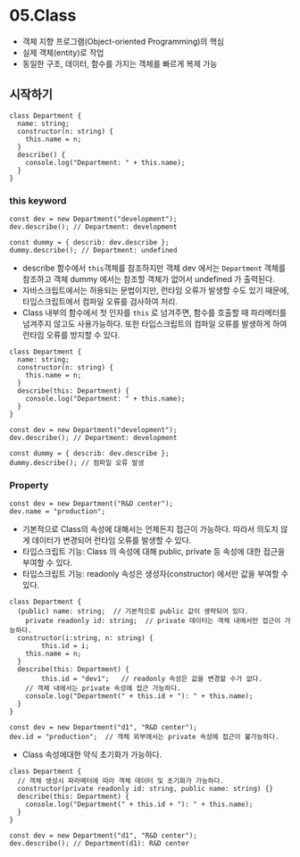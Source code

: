 # 05.Class

- 객체 지향 프로그램(Object-oriented Programming)의 핵심
- 실제 객체(entity)로 작업
- 동일한 구조, 데이터, 함수를 가지는 객체를 빠르게 복제 가능

## 시작하기

```tsx
class Department {
  name: string;
  constructor(n: string) {
    this.name = n;
  }
  describe() {
    console.log("Department: " + this.name);
  }
}
```

### this keyword

```tsx
const dev = new Department("development");
dev.describe(); // Department: development

const dummy = { describ: dev.describe };
dummy.describe(); // Department: undefined
```

- describe 함수에서 `this`객체를 참조하지만 객체 dev 에서는 `Department` 객체를 참조하고 객체 dummy 에서는 참조할 객체가 없어서 undefined 가 출력된다.
- 자바스크립트에서는 허용되는 문법이지만, 런타임 오류가 발생할 수도 있기 때문에, 타입스크립트에서 컴파일 오류를 검사하여 처리.
- Class 내부의 함수에서 첫 인자를 `this` 로 넘겨주면, 함수를 호출할 때 파라메터를 넘겨주지 않고도 사용가능하다. 또한 타입스크립트의 컴파일 오류를 발생하게 하여 런타임 오류를 방지할 수 있다.

```tsx
class Department {
  name: string;
  constructor(n: string) {
    this.name = n;
  }
  describe(this: Department) {
    console.log("Department: " + this.name);
  }
}

const dev = new Department("development");
dev.describe(); // Department: development

const dummy = { describ: dev.describe };
dummy.describe(); // 컴파일 오류 발생
```

### Property

```tsx
const dev = new Department("R&D center");
dev.name = "production";
```

- 기본적으로 Class의 속성에 대해서는 언제든지 접근이 가능하다. 따라서 의도치 않게 데이터가 변경되어 런타임 오류를 발생할 수 있다.
- 타입스크립트 기능: Class 의 속성에 대해 public, private 등 속성에 대한 접근을 부여할 수 있다.
- 타입스크립트 기능: readonly 속성은 생성자(constructor) 에서만 값을 부여할 수 있다.

```tsx
class Department {
  (public) name: string;  // 기본적으로 public 값이 생략되어 있다.
	private readonly id: string;  // private 데이터는 객체 내에서만 접근이 가능하다.
  constructor(i:string, n: string) {
		this.id = i;
    this.name = n;
  }
  describe(this: Department) {
		this.id = "dev1";   // readonly 속성은 값을 변경할 수가 없다.
    // 객체 내에서는 private 속성에 접근 가능하다.
    console.log("Department(" + this.id + "): " + this.name);
  }
}

const dev = new Department("d1", "R&D center");
dev.id = "production";  // 객체 외부에서는 private 속성에 접근이 불가능하다.
```

- Class 속성에대한 약식 초기화가 가능하다.

```tsx
class Department {
  // 객체 생성시 파라메터에 따라 객체 데이터 및 초기화가 가능하다.
  constructor(private readonly id: string, public name: string) {}
  describe(this: Department) {
    console.log("Department(" + this.id + "): " + this.name);
  }
}

const dev = new Department("d1", "R&D center");
dev.describe(); // Department(d1): R&D center
```

